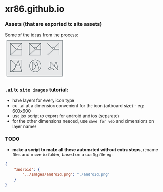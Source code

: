 # xr86.github.io

### Assets (that are exported to site assets)

Some of the ideas from the process:  
![](PersonalLogo.png)


### `.ai` to `site images` tutorial:
+ have layers for every icon type
+ cut .ai at a dimension convenient for the icon (artboard size) - eg: 600x600
+ use jsx  script to export for android and ios (separate)
+ for the other dimensions needed, use `save for web` and dimensions on layer names


### TODO
+ **make a script to make all these automated without extra steps**, rename files and move to folder, based on a config file
eg: 
```json
{
	"android": {
		"../images/android.png": "./android.png"
	}
}
```
